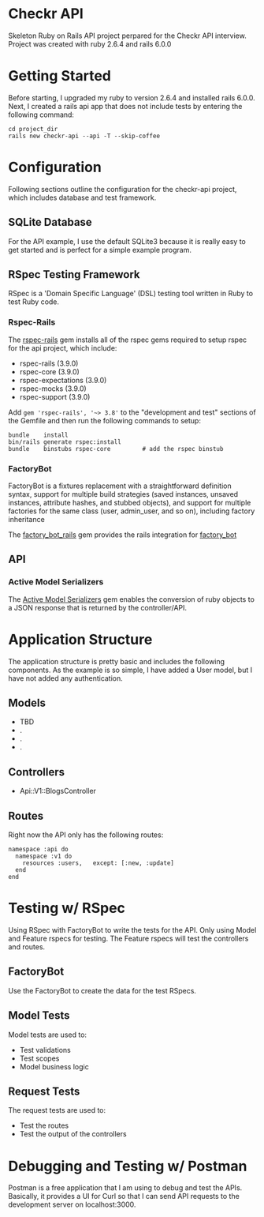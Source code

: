# Checkr API
Skeleton Ruby on Rails API project perpared for the Checkr API interview.
Project was created with ruby 2.6.4 and rails 6.0.0

# Getting Started
Before starting, I upgraded my ruby to version 2.6.4 and installed rails 6.0.0.
Next, I created a rails api app that does not include tests by entering the following command:

```
cd project_dir
rails new checkr-api --api -T --skip-coffee
```

# Configuration
Following sections outline the configuration for the checkr-api project,
which includes database and test framework.

## SQLite Database
For the API example, I use the default SQLite3 because it is really easy to
get started and is perfect for a simple example program.

## RSpec Testing Framework
RSpec is a 'Domain Specific Language' (DSL) testing tool written in Ruby to test Ruby code.

### Rspec-Rails
The [rspec-rails](https://github.com/rspec/rspec-rails) gem installs all of the rspec gems required to setup rspec for the api project, which include:
  * rspec-rails (3.9.0)
  * rspec-core (3.9.0)
  * rspec-expectations (3.9.0)
  * rspec-mocks (3.9.0)
  * rspec-support (3.9.0)

Add ```gem 'rspec-rails', '~> 3.8'``` to the "development and test" sections of
the Gemfile and then run the following commands to setup:

```
bundle    install
bin/rails generate rspec:install
bundle    binstubs rspec-core         # add the rspec binstub
```

### FactoryBot
FactoryBot is a fixtures replacement with a straightforward definition syntax, support for multiple build strategies (saved instances, unsaved instances, attribute hashes, and stubbed objects), and support for multiple factories for the same class (user, admin_user, and so on), including factory inheritance

The [factory_bot_rails](https://github.com/thoughtbot/factory_bot_rails) gem 
provides the rails integration for [factory_bot](https://github.com/thoughtbot/factory_bot)

## API

### Active Model Serializers
The [Active Model Serializers](https://github.com/rails-api/active_model_serializers) gem enables the conversion of ruby objects to a JSON
response that is returned by the controller/API.

# Application Structure
The application structure is pretty basic and includes the following 
components. As the example is so simple, I have added a User model, but I 
have not added any authentication.

## Models
* TBD
* .
* .
* .

## Controllers
* Api::V1::BlogsController

## Routes
Right now the API only has the following routes:

```
namespace :api do
  namespace :v1 do
    resources :users,   except: [:new, :update]
  end
end
```

# Testing w/ RSpec
Using RSpec with FactoryBot to write the tests for the API. Only using Model
and Feature rspecs for testing. The Feature rspecs will test the controllers
and routes.

## FactoryBot
Use the FactoryBot to create the data for the test RSpecs.

## Model Tests
Model tests are used to:
* Test validations
* Test scopes
* Model business logic

## Request Tests
The request tests are used to:
* Test the routes
* Test the output of the controllers

# Debugging and Testing w/ Postman
Postman is a free application that I am using to debug and test the APIs.
Basically, it provides a UI for Curl so that I can send API requests to the
development server on localhost:3000.